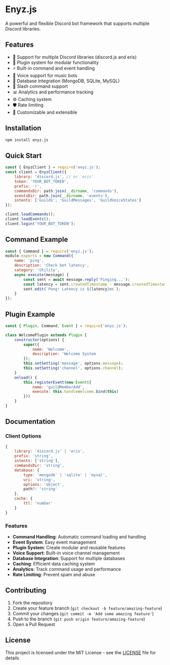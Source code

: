 # Enyz.js

A powerful and flexible Discord bot framework that supports multiple Discord libraries.

## Features

- 🔧 Support for multiple Discord libraries (discord.js and eris)
- 🔌 Plugin system for modular functionality
- ⚡ Built-in command and event handling
- 🎵 Voice support for music bots
- 💾 Database integration (MongoDB, SQLite, MySQL)
- 🚀 Slash command support
- 📊 Analytics and performance tracking
- ⚙️ Caching system
- 🛡️ Rate limiting
- 🎨 Customizable and extensible

## Installation

```bash
npm install enyz.js
```

## Quick Start

```javascript
const { EnyzClient } = require('enyz.js');
const client = EnyzClient({
    library: 'discord.js', // or 'eris'
    token: 'YOUR_BOT_TOKEN',
    prefix: '!',
    commandsDir: path.join(__dirname, 'commands'),
    eventsDir: path.join(__dirname, 'events'),
    intents: ['Guilds', 'GuildMessages', 'GuildVoiceStates']
});

client.loadCommands();
client.loadEvents();
client.login('YOUR_BOT_TOKEN');
```

## Command Example

```javascript
const { Command } = require('enyz.js');
module.exports = new Command({
    name: 'ping',
    description: 'Check bot latency',
    category: 'Utility',
    async execute(message) {
        const sent = await message.reply('Pinging...');
        const latency = sent.createdTimestamp - message.createdTimestamp;
        sent.edit(`Pong! Latency is ${latency}ms`);
    }
});
```

## Plugin Example

```javascript
const { Plugin, Command, Event } = require('enyz.js');

class WelcomePlugin extends Plugin {
    constructor(options) {
        super({
            name: 'Welcome',
            description: 'Welcome System
        });
        this.setSetting('message', options.message);
        this.setSetting('channel', options.channel);
    }
    onload() {
        this.registerEvent(new Event({
            name: 'guildMemberAdd',
            execute: this.handleWelcome.bind(this)
        }))
    }
}
```

## Documentation

### Client Options

```javascript
{
    library: 'discord.js' | 'eris',
    prefix: 'string',
    intents: ['string'],
    commandsDir: 'string',
    database: {
        type: 'mongodb' | 'sqlite' | 'mysql',
        uri: 'string',
        options: 'object',
        path?: 'string'
    },
    cache: {
        ttl: 'number'
    }
}
```

### Features

- **Command Handling**: Automatic command loading and handling
- **Event System**: Easy event management
- **Plugin System**: Create modular and reusable features
- **Voice Support**: Built-in voice channel management
- **Database Integration**: Support for multiple databases
- **Caching**: Efficient data caching system
- **Analytics**: Track command usage and performance
- **Rate Limiting**: Prevent spam and abuse

## Contributing

1. Fork the repository
2. Create your feature branch (`git checkout -b feature/amazing-feature`)
3. Commit your changes (`git commit -m 'Add some amazing feature'`)
4. Push to the branch (`git push origin feature/amazing-feature`)
5. Open a Pull Request

## License

This project is licensed under the MIT License - see the [LICENSE](LICENSE) file for details